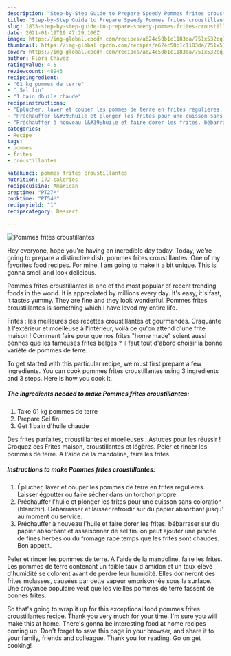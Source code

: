 ```yaml
---
description: "Step-by-Step Guide to Prepare Speedy Pommes frites croustillantes"
title: "Step-by-Step Guide to Prepare Speedy Pommes frites croustillantes"
slug: 1833-step-by-step-guide-to-prepare-speedy-pommes-frites-croustillantes
date: 2021-01-19T19:47:29.106Z
image: https://img-global.cpcdn.com/recipes/a624c50b1c1183da/751x532cq70/pommes-frites-croustillantes-photo-principale-de-la-recette.jpg
thumbnail: https://img-global.cpcdn.com/recipes/a624c50b1c1183da/751x532cq70/pommes-frites-croustillantes-photo-principale-de-la-recette.jpg
cover: https://img-global.cpcdn.com/recipes/a624c50b1c1183da/751x532cq70/pommes-frites-croustillantes-photo-principale-de-la-recette.jpg
author: Flora Chavez
ratingvalue: 4.5
reviewcount: 48943
recipeingredient:
- "01 kg pommes de terre"
- " Sel fin"
- "1 bain dhuile chaude"
recipeinstructions:
- "Éplucher, laver et couper les pommes de terre en frites régulieres. Laisser égoutter ou faire sécher dans un torchon propre."
- "Préchauffer l&#39;huile et plonger les frites pour une cuisson sans coloration (blanchir). Débarrasser et laisser refroidir sur du papier absorbant jusqu&#39; au moment du service."
- "Préchauffer à nouveau l&#39;huile et faire dorer les frites. bébarraser sur du papier absorbant et assaisonner de sel fin. on peut ajouter une pincée de fines herbes ou du fromage rapé temps que les frites sont chaudes. Bon appétit."
categories:
- Recipe
tags:
- pommes
- frites
- croustillantes

katakunci: pommes frites croustillantes 
nutrition: 172 calories
recipecuisine: American
preptime: "PT27M"
cooktime: "PT54M"
recipeyield: "1"
recipecategory: Dessert

---
```



![Pommes frites croustillantes](https://img-global.cpcdn.com/recipes/a624c50b1c1183da/751x532cq70/pommes-frites-croustillantes-photo-principale-de-la-recette.jpg)

Hey everyone, hope you're having an incredible day today. Today, we're going to prepare a distinctive dish, pommes frites croustillantes. One of my favorites food recipes. For mine, I am going to make it a bit unique. This is gonna smell and look delicious.

Pommes frites croustillantes is one of the most popular of recent trending foods in the world. It is appreciated by millions every day. It's easy, it's fast, it tastes yummy. They are fine and they look wonderful. Pommes frites croustillantes is something which I have loved my entire life.

Frites : les meilleures des recettes croustillantes et gourmandes. Craquante à l&#39;extérieur et moelleuse à l&#39;intérieur, voilà ce qu&#39;on attend d&#39;une frite maison ! Comment faire pour que nos frites &#34;home made&#34; soient aussi bonnes que les fameuses frites belges ? Il faut tout d&#39;abord choisir la bonne variété de pommes de terre.


To get started with this particular recipe, we must first prepare a few ingredients. You can cook pommes frites croustillantes using 3 ingredients and 3 steps. Here is how you cook it.

<!--inarticleads1-->

##### The ingredients needed to make Pommes frites croustillantes:

1. Take 01 kg pommes de terre
1. Prepare  Sel fin
1. Get 1 bain d&#39;huile chaude


Des frites parfaites, croustillantes et moelleuses : Astuces pour les réussir ! Croquez ces Frites maison, croustillantes et légères. Peler et rincer les pommes de terre. A l&#39;aide de la mandoline, faire les frites. 

<!--inarticleads2-->

##### Instructions to make Pommes frites croustillantes:

1. Éplucher, laver et couper les pommes de terre en frites régulieres. Laisser égoutter ou faire sécher dans un torchon propre.
1. Préchauffer l&#39;huile et plonger les frites pour une cuisson sans coloration (blanchir). Débarrasser et laisser refroidir sur du papier absorbant jusqu&#39; au moment du service.
1. Préchauffer à nouveau l&#39;huile et faire dorer les frites. bébarraser sur du papier absorbant et assaisonner de sel fin. on peut ajouter une pincée de fines herbes ou du fromage rapé temps que les frites sont chaudes. Bon appétit.


Peler et rincer les pommes de terre. A l&#39;aide de la mandoline, faire les frites. Les pommes de terre contenant un faible taux d&#39;amidon et un taux élevé d&#39;humidité se colorent avant de perdre leur humidité. Elles donneront des frites molasses, causées par cette vapeur emprisonnée sous la surface. Une croyance populaire veut que les vieilles pommes de terre fassent de bonnes frites. 

So that's going to wrap it up for this exceptional food pommes frites croustillantes recipe. Thank you very much for your time. I'm sure you will make this at home. There's gonna be interesting food at home recipes coming up. Don't forget to save this page in your browser, and share it to your family, friends and colleague. Thank you for reading. Go on get cooking!
